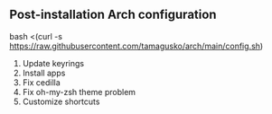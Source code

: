 ## Post-installation Arch configuration

bash <(curl -s https://raw.githubusercontent.com/tamagusko/arch/main/config.sh)

1. Update keyrings
2. Install apps
3. Fix cedilla
4. Fix oh-my-zsh theme problem
5. Customize shortcuts
